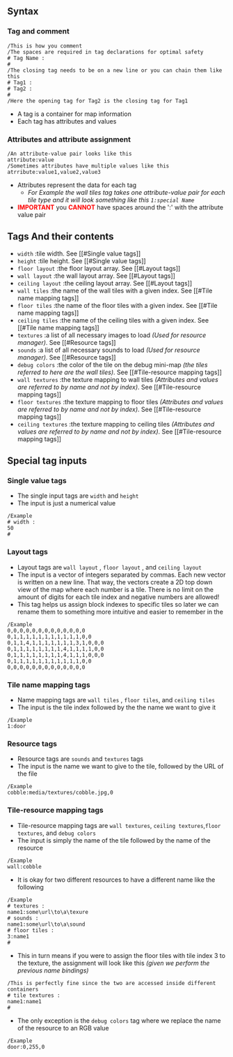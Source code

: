## Syntax
### Tag and comment
```
/This is how you comment
/The spaces are required in tag declarations for optimal safety
# Tag Name :
#
/The closing tag needs to be on a new line or you can chain them like this
# Tag1 :
# Tag2 :
#
/Here the opening tag for Tag2 is the closing tag for Tag1
```
- A tag is a container for map information
- Each tag has attributes and values
### Attributes and attribute assignment
```
/An attribute-value pair looks like this
attribute:value
/Sometimes attributes have multiple values like this
atrribute:value1,value2,value3
```
- Attributes represent the data for each tag
	- _For Example the wall tiles tag takes one attribute-value pair for each tile type and it will look something like this `1:special Name`_ 
- <b style="color:red;">IMPORTANT</b> you <b style="color:red;">CANNOT</b> have spaces around the ':' with the attribute value pair 
## Tags  And their contents
 - `width` :tile width. See [[#Single value tags]]
 - `height` :tile height. See [[#Single value tags]]
 - `floor layout` :the floor layout array. See [[#Layout tags]]
 - `wall layout` :the wall layout array. See [[#Layout tags]]
 - `ceiling layout` :the ceiling layout array. See [[#Layout tags]]
 - `wall tiles` :the name of the wall tiles with a given index. See [[#Tile name mapping tags]]
 - `floor tiles` :the name of the floor tiles with a given index. See [[#Tile name mapping tags]]
 - `ceiling tiles` :the name of the ceiling tiles with a given index. See [[#Tile name mapping tags]]
 - `textures` :a list of all necessary images to load _(Used for resource manager)_. See [[#Resource tags]]
 - `sounds` :a list of all necessary sounds to load _(Used for resource manager)_. See [[#Resource tags]]
 - `debug colors` :the color of the tile on the debug mini-map _(the tiles referred to here are the wall tiles)_. See [[#Tile-resource mapping tags]]
 - `wall textures` :the texture mapping to wall tiles _(Attributes and values are referred to by name and not by index)_. See [[#Tile-resource mapping tags]]
 - `floor textures` :the texture mapping to floor tiles _(Attributes and values are referred to by name and not by index)_. See [[#Tile-resource mapping tags]]
 - `ceiling textures` :the texture mapping to ceiling tiles _(Attributes and values are referred to by name and not by index)_. See [[#Tile-resource mapping tags]]
## Special tag inputs
### Single value tags
- The single input tags are `width` and `height`
- The input is just a numerical value
```
/Example
# width :
50
#
```
### Layout tags
- Layout tags are `wall layout` , `floor layout` , and `ceiling layout`   
-  The input is a vector of integers separated by commas. Each new vector is written on a new line. That way, the vectors create a 2D top down view of the map where each number is a tile. There is no limit on the amount of digits for each tile index and negative numbers are allowed!
- This tag helps us assign block indexes to specific tiles so later we can rename them to something more intuitive and easier to remember in the  
```
/Example
0,0,0,0,0,0,0,0,0,0,0,0,0
0,1,1,1,1,1,1,1,1,1,1,1,0,0
0,1,1,4,1,1,1,1,1,1,1,3,1,0,0,0
0,1,1,1,1,1,1,1,1,4,1,1,1,1,0,0
0,1,1,1,1,1,1,1,1,4,1,1,1,0,0,0
0,1,1,1,1,1,1,1,1,1,1,1,0,0
0,0,0,0,0,0,0,0,0,0,0,0,0
```
### Tile name mapping tags
- Name mapping tags are `wall tiles` , `floor tiles`, and `ceiling tiles`
- The input is the tile index followed by the the name we want to give it
```
/Example
1:door
```
### Resource tags
- Resource tags are `sounds` and `textures` tags
- The input is the name we want to give to the tile, followed by the URL of the file
```
/Example
cobble:media/textures/cobble.jpg,0
```
### Tile-resource mapping tags
- Tile-resource mapping tags are  `wall textures`, `ceiling textures`,`floor textures`, and `debug colors`
- The input is simply the name of the tile followed by the name of the resource
```
/Example
wall:cobble
```
- It is okay for two different resources to have a different name like the following 
```
/Example
# textures :
name1:some\url\to\a\texure
# sounds :
name1:some\url\to\a\sound
# floor tiles :
3:name1
#
```
- This in turn means if you were to assign the floor tiles with tile index 3 to the texture, the assignment will look like this _(given we perform the previous name bindings)_ 
```
/This is perfectly fine since the two are accessed inside different containers
# tile textures :
name1:name1
#
```
- The only exception is the `debug colors` tag where we replace the name of the resource to an RGB value
```
/Example
door:0,255,0
```